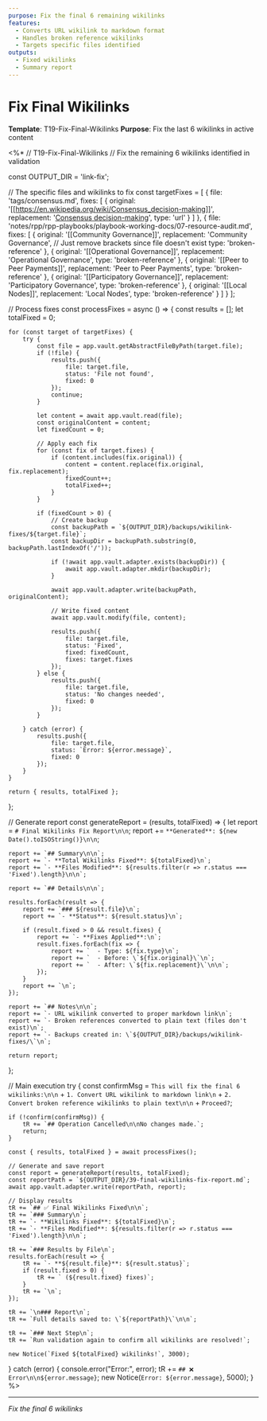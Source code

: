 ```yaml
---
purpose: Fix the final 6 remaining wikilinks
features:
  - Converts URL wikilink to markdown format
  - Handles broken reference wikilinks
  - Targets specific files identified
outputs:
  - Fixed wikilinks
  - Summary report
---
```


# Fix Final Wikilinks

**Template**: T19-Fix-Final-Wikilinks
**Purpose**: Fix the last 6 wikilinks in active content

<%*
// T19-Fix-Final-Wikilinks
// Fix the remaining 6 wikilinks identified in validation

const OUTPUT_DIR = 'link-fix';

// The specific files and wikilinks to fix
const targetFixes = [
    {
        file: 'tags/consensus.md',
        fixes: [
            {
                original: '[[https://en.wikipedia.org/wiki/Consensus_decision-making]]',
                replacement: '[Consensus decision-making](https://en.wikipedia.org/wiki/Consensus_decision-making)',
                type: 'url'
            }
        ]
    },
    {
        file: 'notes/rpp/rpp-playbooks/playbook-working-docs/07-resource-audit.md',
        fixes: [
            {
                original: '[[Community Governance]]',
                replacement: 'Community Governance',  // Just remove brackets since file doesn't exist
                type: 'broken-reference'
            },
            {
                original: '[[Operational Governance]]',
                replacement: 'Operational Governance',
                type: 'broken-reference'
            },
            {
                original: '[[Peer to Peer Payments]]',
                replacement: 'Peer to Peer Payments',
                type: 'broken-reference'
            },
            {
                original: '[[Participatory Governance]]',
                replacement: 'Participatory Governance',
                type: 'broken-reference'
            },
            {
                original: '[[Local Nodes]]',
                replacement: 'Local Nodes',
                type: 'broken-reference'
            }
        ]
    }
];

// Process fixes
const processFixes = async () => {
    const results = [];
    let totalFixed = 0;
    
    for (const target of targetFixes) {
        try {
            const file = app.vault.getAbstractFileByPath(target.file);
            if (!file) {
                results.push({
                    file: target.file,
                    status: 'File not found',
                    fixed: 0
                });
                continue;
            }
            
            let content = await app.vault.read(file);
            const originalContent = content;
            let fixedCount = 0;
            
            // Apply each fix
            for (const fix of target.fixes) {
                if (content.includes(fix.original)) {
                    content = content.replace(fix.original, fix.replacement);
                    fixedCount++;
                    totalFixed++;
                }
            }
            
            if (fixedCount > 0) {
                // Create backup
                const backupPath = `${OUTPUT_DIR}/backups/wikilink-fixes/${target.file}`;
                const backupDir = backupPath.substring(0, backupPath.lastIndexOf('/'));
                
                if (!await app.vault.adapter.exists(backupDir)) {
                    await app.vault.adapter.mkdir(backupDir);
                }
                
                await app.vault.adapter.write(backupPath, originalContent);
                
                // Write fixed content
                await app.vault.modify(file, content);
                
                results.push({
                    file: target.file,
                    status: 'Fixed',
                    fixed: fixedCount,
                    fixes: target.fixes
                });
            } else {
                results.push({
                    file: target.file,
                    status: 'No changes needed',
                    fixed: 0
                });
            }
            
        } catch (error) {
            results.push({
                file: target.file,
                status: `Error: ${error.message}`,
                fixed: 0
            });
        }
    }
    
    return { results, totalFixed };
};

// Generate report
const generateReport = (results, totalFixed) => {
    let report = `# Final Wikilinks Fix Report\n\n`;
    report += `**Generated**: ${new Date().toISOString()}\n\n`;
    
    report += `## Summary\n\n`;
    report += `- **Total Wikilinks Fixed**: ${totalFixed}\n`;
    report += `- **Files Modified**: ${results.filter(r => r.status === 'Fixed').length}\n\n`;
    
    report += `## Details\n\n`;
    
    results.forEach(result => {
        report += `### ${result.file}\n`;
        report += `- **Status**: ${result.status}\n`;
        
        if (result.fixed > 0 && result.fixes) {
            report += `- **Fixes Applied**:\n`;
            result.fixes.forEach(fix => {
                report += `  - Type: ${fix.type}\n`;
                report += `  - Before: \`${fix.original}\`\n`;
                report += `  - After: \`${fix.replacement}\`\n\n`;
            });
        }
        report += `\n`;
    });
    
    report += `## Notes\n\n`;
    report += `- URL wikilink converted to proper markdown link\n`;
    report += `- Broken references converted to plain text (files don't exist)\n`;
    report += `- Backups created in: \`${OUTPUT_DIR}/backups/wikilink-fixes/\`\n`;
    
    return report;
};

// Main execution
try {
    const confirmMsg = `This will fix the final 6 wikilinks:\n\n` +
                      `1. Convert URL wikilink to markdown link\n` +
                      `2. Convert broken reference wikilinks to plain text\n\n` +
                      `Proceed?`;
    
    if (!confirm(confirmMsg)) {
        tR += `## Operation Cancelled\n\nNo changes made.`;
        return;
    }
    
    const { results, totalFixed } = await processFixes();
    
    // Generate and save report
    const report = generateReport(results, totalFixed);
    const reportPath = `${OUTPUT_DIR}/39-final-wikilinks-fix-report.md`;
    await app.vault.adapter.write(reportPath, report);
    
    // Display results
    tR += `## ✅ Final Wikilinks Fixed\n\n`;
    tR += `### Summary\n`;
    tR += `- **Wikilinks Fixed**: ${totalFixed}\n`;
    tR += `- **Files Modified**: ${results.filter(r => r.status === 'Fixed').length}\n\n`;
    
    tR += `### Results by File\n`;
    results.forEach(result => {
        tR += `- **${result.file}**: ${result.status}`;
        if (result.fixed > 0) {
            tR += ` (${result.fixed} fixes)`;
        }
        tR += `\n`;
    });
    
    tR += `\n### Report\n`;
    tR += `Full details saved to: \`${reportPath}\`\n\n`;
    
    tR += `### Next Step\n`;
    tR += `Run validation again to confirm all wikilinks are resolved!`;
    
    new Notice(`Fixed ${totalFixed} wikilinks!`, 3000);
    
} catch (error) {
    console.error("Error:", error);
    tR += `## ❌ Error\n\n${error.message}`;
    new Notice(`Error: ${error.message}`, 5000);
}
%>

---

*Fix the final 6 wikilinks*